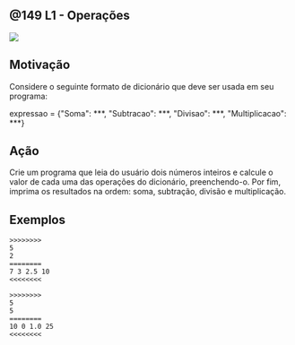 ## @149  L1 - Operações


![](https://raw.githubusercontent.com/qxcodefup/moodle/master/base/149/__capa.jpg)

## Motivação

Considere o seguinte formato de dicionário que deve ser usada em seu programa:  
  
expressao = {"Soma": \*\*\*, "Subtracao": \*\*\*, "Divisao": \*\*\*, "Multiplicacao": \*\*\*}  
  
## Ação

Crie um programa que leia do usuário dois números inteiros e calcule o valor de cada uma das operações do dicionário, preenchendo-o. Por fim, imprima os resultados na ordem: soma, subtração, divisão e multiplicação.

## Exemplos

```
>>>>>>>>
5  
2
========
7 3 2.5 10
<<<<<<<<

>>>>>>>>
5  
5
========
10 0 1.0 25
<<<<<<<<
```

#
